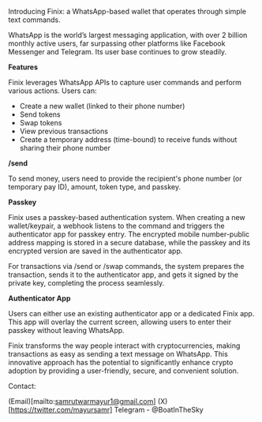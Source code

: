 Introducing Finix: a WhatsApp-based wallet that operates through simple text commands.

WhatsApp is the world’s largest messaging application, with over 2 billion monthly active users, far surpassing other platforms like Facebook Messenger and Telegram. Its user base continues to grow steadily.

**Features**

Finix leverages WhatsApp APIs to capture user commands and perform various actions. Users can:

- Create a new wallet (linked to their phone number)
- Send tokens
- Swap tokens
- View previous transactions
- Create a temporary address (time-bound) to receive funds without sharing their phone number

**/send**

To send money, users need to provide the recipient's phone number (or temporary pay ID), amount, token type, and passkey.

**Passkey**

Finix uses a passkey-based authentication system. When creating a new wallet/keypair, a webhook listens to the command and triggers the authenticator app for passkey entry. The encrypted mobile number-public address mapping is stored in a secure database, while the passkey and its encrypted version are saved in the authenticator app.

For transactions via /send or /swap commands, the system prepares the transaction, sends it to the authenticator app, and gets it signed by the private key, completing the process seamlessly.

**Authenticator App**

Users can either use an existing authenticator app or a dedicated Finix app. This app will overlay the current screen, allowing users to enter their passkey without leaving WhatsApp.

Finix transforms the way people interact with cryptocurrencies, making transactions as easy as sending a text message on WhatsApp. This innovative approach has the potential to significantly enhance crypto adoption by providing a user-friendly, secure, and convenient solution.


Contact:

(Email)[mailto:samrutwarmayur1@gmail.com] 
(X)[https://twitter.com/mayursamr]
Telegram - @BoatInTheSky
